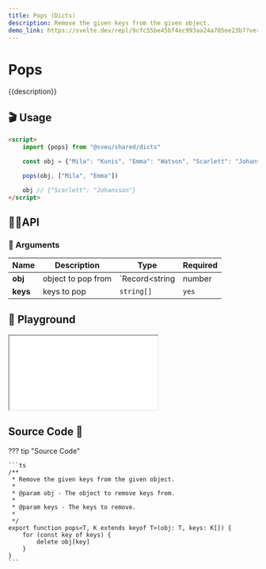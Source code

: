 ```yaml
---
title: Pops (Dicts)
description: Remove the given keys from the given object.
demo_link: https://svelte.dev/repl/9cfc55be45bf4ec993aa24a705ee23b7?version=3.55.1
---
```


# Pops

{{description}}

## 🎬 Usage

```html
<script>
    import {pops} from "@sveu/shared/dicts"

    const obj = {"Mila": "Kunis", "Emma": "Watson", "Scarlett": "Johansson"}

    pops(obj, ["Mila", "Emma"])

    obj // {"Scarlett": "Johansson"}
</script>
```

## 👩‍💻API

### 👻 Arguments

| Name                | Description            | Type                                        | Required |
| ------------------- | ---------------------- | ------------------------------------------- | -------- |
| **obj**             | object to pop from     | `Record<string | number | symbol, any>`     | `yes`    |
| **keys**            | keys to pop            | `string[]`                                  | `yes`    |


## 🧪 Playground

<iframe class="h-120 w-full" src="{{demo_link}}"></iframe>

## Source Code 👀

??? tip "Source Code"

    ```ts
    /**
     * Remove the given keys from the given object.
     *
     * @param obj - The object to remove keys from.
     *
     * @param keys - The keys to remove.
     *
     */
    export function pops<T, K extends keyof T>(obj: T, keys: K[]) {
        for (const key of keys) {
            delete obj[key]
        }
    }
    ```
